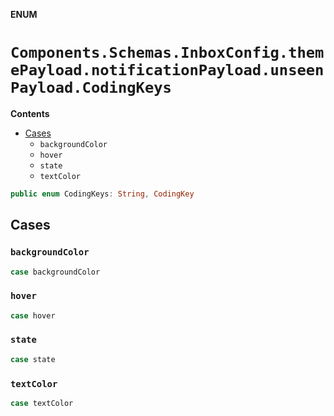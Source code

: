 **ENUM**

# `Components.Schemas.InboxConfig.themePayload.notificationPayload.unseenPayload.CodingKeys`

**Contents**

- [Cases](#cases)
  - `backgroundColor`
  - `hover`
  - `state`
  - `textColor`

```swift
public enum CodingKeys: String, CodingKey
```

## Cases
### `backgroundColor`

```swift
case backgroundColor
```

### `hover`

```swift
case hover
```

### `state`

```swift
case state
```

### `textColor`

```swift
case textColor
```
